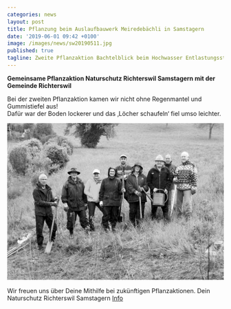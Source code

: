 ```yaml
---
categories: news
layout: post
title: Pflanzung beim Auslaufbauwerk Meiredebächli in Samstagern 
date: '2019-06-01 09:42 +0100'
image: /images/news/sw20190511.jpg
published: true
tagline: Zweite Pflanzaktion Bachtelblick beim Hochwasser Entlastungsstollen Chrummbächli 
---
```


**Gemeinsame Pflanzaktion Naturschutz Richterswil Samstagern mit der Gemeinde Richterswil**   


Bei der zweiten Pflanzaktion kamen wir nicht ohne Regenmantel und Gummistiefel aus!  
Dafür war der Boden lockerer und das ‚Löcher schaufeln‘ fiel umso leichter.  


<img class="float-left mr-20" src="/images/news/sw20190511.jpg" />  


Wir freuen uns über Deine Mithilfe bei zukünftigen Pflanzaktionen.
Dein Naturschutz Richterswil Samstagern
[Info](mailto:info@naturschutz-r-s.ch)
